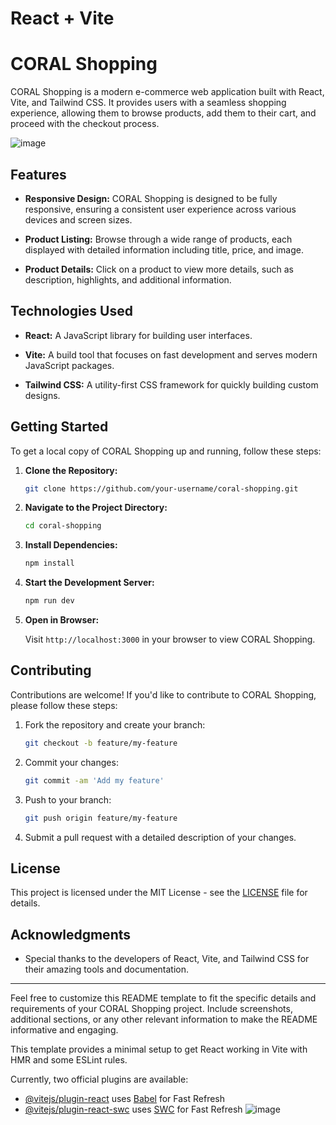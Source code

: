 # React + Vite

# CORAL Shopping

CORAL Shopping is a modern e-commerce web application built with React, Vite, and Tailwind CSS. It provides users with a seamless shopping experience, allowing them to browse products, add them to their cart, and proceed with the checkout process.

![image](https://github.com/shivamm-55/CORAL-Shopping-Site/assets/108998384/c9df14dc-9043-4f48-a30a-c568ab0275ac)



## Features

- **Responsive Design:** CORAL Shopping is designed to be fully responsive, ensuring a consistent user experience across various devices and screen sizes.

- **Product Listing:** Browse through a wide range of products, each displayed with detailed information including title, price, and image.

- **Product Details:** Click on a product to view more details, such as description, highlights, and additional information.

## Technologies Used

- **React:** A JavaScript library for building user interfaces.

- **Vite:** A build tool that focuses on fast development and serves modern JavaScript packages.

- **Tailwind CSS:** A utility-first CSS framework for quickly building custom designs.

## Getting Started

To get a local copy of CORAL Shopping up and running, follow these steps:

1. **Clone the Repository:**

   ```bash
   git clone https://github.com/your-username/coral-shopping.git
   ```

2. **Navigate to the Project Directory:**

   ```bash
   cd coral-shopping
   ```

3. **Install Dependencies:**

   ```bash
   npm install
   ```

4. **Start the Development Server:**

   ```bash
   npm run dev
   ```

5. **Open in Browser:**

   Visit `http://localhost:3000` in your browser to view CORAL Shopping.

## Contributing

Contributions are welcome! If you'd like to contribute to CORAL Shopping, please follow these steps:

1. Fork the repository and create your branch:

   ```bash
   git checkout -b feature/my-feature
   ```

2. Commit your changes:

   ```bash
   git commit -am 'Add my feature'
   ```

3. Push to your branch:

   ```bash
   git push origin feature/my-feature
   ```

4. Submit a pull request with a detailed description of your changes.

## License

This project is licensed under the MIT License - see the [LICENSE](LICENSE) file for details.

## Acknowledgments

- Special thanks to the developers of React, Vite, and Tailwind CSS for their amazing tools and documentation.

---

Feel free to customize this README template to fit the specific details and requirements of your CORAL Shopping project. Include screenshots, additional sections, or any other relevant information to make the README informative and engaging.

This template provides a minimal setup to get React working in Vite with HMR and some ESLint rules.

Currently, two official plugins are available:

- [@vitejs/plugin-react](https://github.com/vitejs/vite-plugin-react/blob/main/packages/plugin-react/README.md) uses [Babel](https://babeljs.io/) for Fast Refresh
- [@vitejs/plugin-react-swc](https://github.com/vitejs/vite-plugin-react-swc) uses [SWC](https://swc.rs/) for Fast Refresh
![image](https://github.com/shivamm-55/CORAL-Shopping-Site/assets/108998384/a776292c-1676-43f4-ad55-cc08108a5896)

